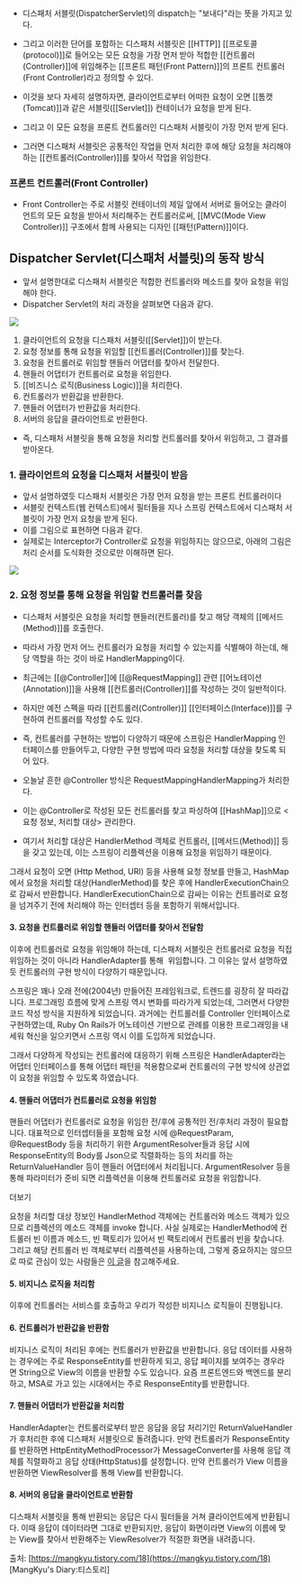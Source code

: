 - 디스패처 서블릿(DispatcherServlet)의 dispatch는 "보내다"라는 뜻을 가지고 있다.

- 그리고 이러한 단어를 포함하는 디스패처 서블릿은 [[HTTP]] [[프로토콜(protocol)]]로 들어오는 모든 요청을 가장 먼저 받아 적합한 [[컨트롤러(Controller)]]에 위임해주는 [[프론트 패턴(Front Pattern)]]의 프론트 컨트롤러(Front Controller)라고 정의할 수 있다.

- 이것을 보다 자세히 설명하자면, 클라이언트로부터 어떠한 요청이 오면 [[톰캣(Tomcat)]]과 같은 서블릿([[Servlet]]) 컨테이너가 요청을 받게 된다.
- 그리고 이 모든 요청을 프론트 컨트롤러인 디스패처 서블릿이 가장 먼저 받게 된다.
- 그러면 디스패처 서블릿은 공통적인 작업을 먼저 처리한 후에 해당 요청을 처리해야 하는 [[컨트롤러(Controller)]]를 찾아서 작업을 위임한다.

### 프론트 컨트롤러(Front Controller)

- Front Controller는 주로 서블릿 컨테이너의 제일 앞에서 서버로 들어오는 클라이언트의 모든 요청을 받아서 처리해주는 컨트롤러로써, [[MVC(Mode View Controller)]] 구조에서 함께 사용되는 디자인 [[패턴(Pattern)]]이다.

## Dispatcher Servlet(디스패처 서블릿)의 동작 방식

- 앞서 설명한대로 디스패처 서블릿은 적합한 컨트롤러와 메소드를 찾아 요청을 위임해야 한다. 
- Dispatcher Servlet의 처리 과정을 살펴보면 다음과 같다.

![](https://blog.kakaocdn.net/dn/bcff5H/btstbdRuSr9/pNKnGdMwftSWmiGLHA7yL0/img.png)

1. 클라이언트의 요청을 디스패처 서블릿([[Servlet]])이 받는다.
2. 요청 정보를 통해 요청을 위임할 [[컨트롤러(Controller)]]를 찾는다.
3. 요청을 컨트롤러로 위임할 핸들러 어댑터를 찾아서 전달한다.
4. 핸들러 어댑터가 컨트롤러로 요청을 위임한다.
5. [[비즈니스 로직(Business Logic)]]을 처리한다.
6. 컨트롤러가 반환값을 반환한다.
7. 핸들러 어댑터가 반환값을 처리한다.
8. 서버의 응답을 클라이언트로 반환한다.

- 즉, 디스패처 서블릿을 통해 요청을 처리할 컨트롤러를 찾아서 위임하고, 그 결과를 받아온다.

### 1. 클라이언트의 요청을 디스패처 서블릿이 받음

- 앞서 설명하였듯 디스패처 서블릿은 가장 먼저 요청을 받는 프론트 컨트롤러이다
- 서블릿 컨텍스트(웹 컨텍스트)에서 필터들을 지나 스프링 컨텍스트에서 디스패처 서블릿이 가장 먼저 요청을 받게 된다.
- 이를 그림으로 표현하면 다음과 같다.
- 실제로는 Interceptor가 Controller로 요청을 위임하지는 않으므로, 아래의 그림은 처리 순서를 도식화한 것으로만 이해하면 된다.

![](https://blog.kakaocdn.net/dn/oN96r/btrw7SYEpgr/lKLp5nqEZUJR32GoPc9bwk/img.png)

### 2. 요청 정보를 통해 요청을 위임할 컨트롤러를 찾음

- 디스패처 서블릿은 요청을 처리할 핸들러(컨트롤러)를 찾고 해당 객체의 [[메서드(Method)]]를 호출한다.
- 따라서 가장 먼저 어느 컨트롤러가 요청을 처리할 수 있는지를 식별해야 하는데, 해당 역할을 하는 것이 바로 HandlerMapping이다.

- 최근에는 [[@Controller]]에 [[@RequestMapping]] 관련 [[어노테이션(Annotation)]]을 사용해 [[컨트롤러(Controller)]]를 작성하는 것이 일반적이다. 

- 하지만 예전 스펙을 따라 [[컨트롤러(Controller)]] [[인터페이스(Interface)]]를 구현하여 컨트롤러를 작성할 수도 있다.
- 즉, 컨트롤러를 구현하는 방법이 다양하기 때문에 스프링은 HandlerMapping 인터페이스를 만들어두고, 다양한 구현 방법에 따라 요청을 처리할 대상을 찾도록 되어 있다.

- 오늘날 흔한 @Controller 방식은 RequestMappingHandlerMapping가 처리한다.
- 이는 @Controller로 작성된 모든 컨트롤러를 찾고 파싱하여 [[HashMap]]으로 <요청 정보, 처리할 대상> 관리한다.

- 여기서 처리할 대상은 HandlerMethod 객체로 컨트롤러, [[메서드(Method)]] 등을 갖고 있는데, 이는 스프링이 리플렉션을 이용해 요청을 위임하기 때문이다.

그래서 요청이 오면 (Http Method, URI) 등을 사용해 요청 정보를 만들고, HashMap에서 요청을 처리할 대상(HandlerMethod)를 찾은 후에 HandlerExecutionChain으로 감싸서 반환합니다. HandlerExecutionChain으로 감싸는 이유는 컨트롤러로 요청을 넘겨주기 전에 처리해야 하는 인터셉터 등을 포함하기 위해서입니다.

#### **3. 요청을 컨트롤러로 위임할 핸들러 어댑터를 찾아서 전달함**

이후에 컨트롤러로 요청을 위임해야 하는데, 디스패처 서블릿은 컨트롤러로 요청을 직접 위임하는 것이 아니라 HandlerAdapter를 통해  위임합니다. 그 이유는 앞서 설명하였듯 컨트롤러의 구현 방식이 다양하기 때문입니다. 

스프링은 꽤나 오래 전에(2004년) 만들어진 프레임워크로, 트렌드를 굉장히 잘 따라갑니다. 프로그래밍 흐름에 맞게 스프링 역시 변화를 따라가게 되었는데, 그러면서 다양한 코드 작성 방식을 지원하게 되었습니다. 과거에는 컨트롤러를 Controller 인터페이스로 구현하였는데, Ruby On Rails가 어노테이션 기반으로 관례를 이용한 프로그래밍을 내세워 혁신을 일으키면서 스프링 역시 이를 도입하게 되었습니다. 

그래서 다양하게 작성되는 컨트롤러에 대응하기 위해 스프링은 HandlerAdapter라는 어댑터 인터페이스를 통해 어댑터 패턴을 적용함으로써 컨트롤러의 구현 방식에 상관없이 요청을 위임할 수 있도록 하였습니다.

#### **4. 핸들러 어댑터가 컨트롤러로 요청을 위임함**

핸들러 어댑터가 컨트롤러로 요청을 위임한 전/후에 공통적인 전/후처리 과정이 필요합니다. 대표적으로 인터셉터들을 포함해 요청 시에 @RequestParam, @RequestBody 등을 처리하기 위한 ArgumentResolver들과 응답 시에 ResponseEntity의 Body를 Json으로 직렬화하는 등의 처리를 하는 ReturnValueHandler 등이 핸들러 어댑터에서 처리됩니다. ArgumentResolver 등을 통해 파라미터가 준비 되면 리플렉션을 이용해 컨트롤러로 요청을 위임합니다.

더보기

요청을 처리할 대상 정보인 HandlerMethod 객체에는 컨트롤러와 메소드 객체가 있으므로 리플렉션의 메소드 객체를 invoke 합니다. 사실 실제로는 HandlerMethod에 컨트롤러 빈 이름과 메소드, 빈 팩토리가 있어서 빈 팩토리에서 컨트롤러 빈을 찾습니다. 그리고 해당 컨트롤러 빈 객체로부터 리플렉션을 사용하는데, 그렇게 중요하지는 않으므로 따로 관심이 있는 사람들은 [이 글](https://mangkyu.tistory.com/219)을 참고해주세요.

#### **5. 비지니스 로직을 처리함**

이후에 컨트롤러는 서비스를 호출하고 우리가 작성한 비지니스 로직들이 진행됩니다.

#### **6. 컨트롤러가 반환값을 반환함**

비지니스 로직이 처리된 후에는 컨트롤러가 반환값을 반환합니다. 응답 데이터를 사용하는 경우에는 주로 ResponseEntity를 반환하게 되고, 응답 페이지를 보여주는 경우라면 String으로 View의 이름을 반환할 수도 있습니다. 요즘 프론트엔드와 백엔드를 분리하고, MSA로 가고 있는 시대에서는 주로 ResponseEntity를 반환합니다.

#### **7. 핸들러 어댑터가 반환값을 처리함**

HandlerAdapter는 컨트롤러로부터 받은 응답을 응답 처리기인 ReturnValueHandler가 후처리한 후에 디스패처 서블릿으로 돌려줍니다. 만약 컨트롤러가 ResponseEntity를 반환하면 HttpEntityMethodProcessor가 MessageConverter를 사용해 응답 객체를 직렬화하고 응답 상태(HttpStatus)를 설정합니다. 만약 컨트롤러가 View 이름을 반환하면 ViewResolver를 통해 View를 반환합니다.

#### **8. 서버의 응답을 클라이언트로 반환함**

디스패처 서블릿을 통해 반환되는 응답은 다시 필터들을 거쳐 클라이언트에게 반환됩니다. 이때 응답이 데이터라면 그대로 반환되지만, 응답이 화면이라면 View의 이름에 맞는 View를 찾아서 반환해주는 ViewResolver가 적절한 화면을 내려줍니다.

출처: [https://mangkyu.tistory.com/18](https://mangkyu.tistory.com/18) [MangKyu's Diary:티스토리]